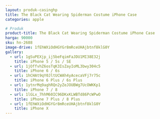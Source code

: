 ```yaml
---
layout: produk-casinghp
title: The Black Cat Wearing Spiderman Costume iPhone Case
categories: apple

# Produk
product-title: The Black Cat Wearing Spiderman Costume iPhone Case
harga: 90000
sku: hn-2688
image-drive: 1fEhWXiOdHGYGr8mRceUHAjbtnf8klG0Y
gallery:
  - url: 1gSuPEXjp_ij5beFqimFaJDU1MI38E32j
    title: iPhone 5 / 5s / SE
  - url: 1jOffvhZ6osTqK3IsZayIoML3bwy304c5
    title: iPhone 6 / 6s
  - url: 1hCHAt9qY0JltUCWAh4yAcecaVFj7r75c
    title: iPhone 6 Plus / 6s Plus
  - url: 1ytnrMq9aghRQn2yZeJOUBWg7UcOWKKp1
    title: iPhone 7 / 8
  - url: 1lGLx_7hhM60IC96DKxKLWBTd86PcWPwO
    title: iPhone 7 Plus / 8 Plus
  - url: 1fEhWXiOdHGYGr8mRceUHAjbtnf8klG0Y
    title: iPhone X
---
```

